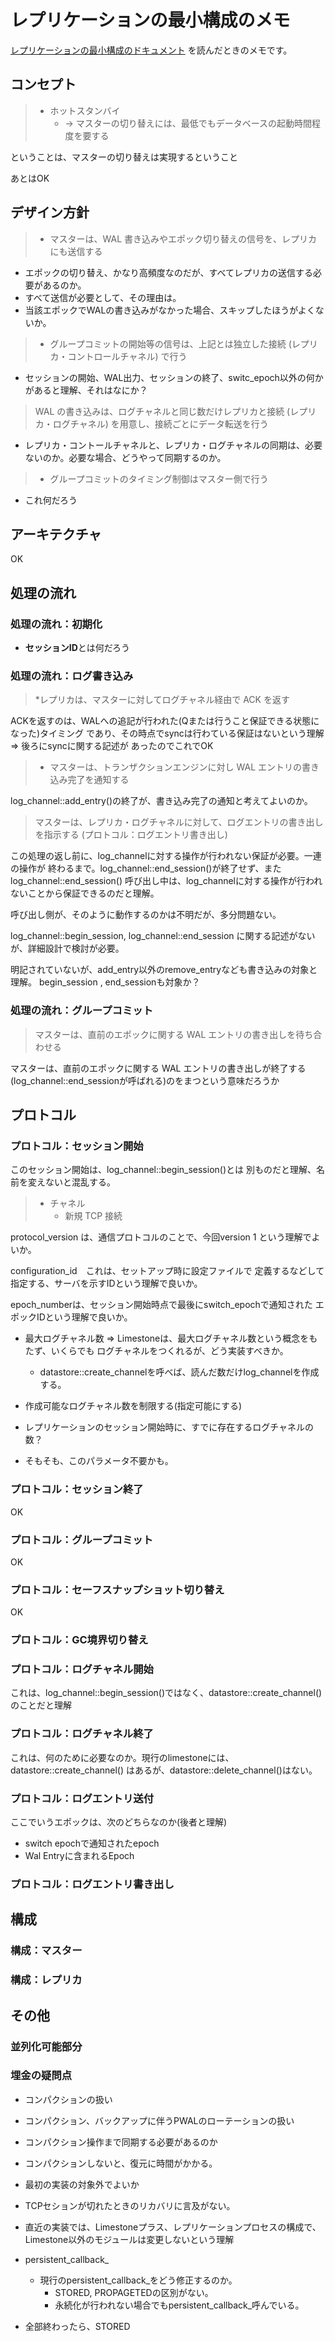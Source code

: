 # レプリケーションの最小構成のメモ

[レプリケーションの最小構成のドキュメント](https://nautilus-technologies.app.box.com/file/1794091239958)
を読んだときのメモです。

## コンセプト

> * ホットスタンバイ
>   *  -> マスターの切り替えには、最低でもデータベースの起動時間程度を要する

ということは、マスターの切り替えは実現するということ

あとはOK



## デザイン方針

> * マスターは、WAL 書き込みやエポック切り替えの信号を、レプリカにも送信する

* エポックの切り替え、かなり高頻度なのだが、すべてレプリカの送信する必要があるのか。
* すべて送信が必要として、その理由は。
* 当該エポックでWALの書き込みがなかった場合、スキップしたほうがよくないか。

> * グループコミットの開始等の信号は、上記とは独立した接続 (レプリカ・コントロールチャネル) で行う

* セッションの開始、WAL出力、セッションの終了、switc_epoch以外の何かがあると理解、それはなにか？
  
> WAL の書き込みは、ログチャネルと同じ数だけレプリカと接続 (レプリカ・ログチャネル) を用意し、接続ごとにデータ転送を行う

* レプリカ・コントールチャネルと、レプリカ・ログチャネルの同期は、必要ないのか。必要な場合、どうやって同期するのか。

> * グループコミットのタイミング制御はマスター側で行う

* これ何だろう 


## アーキテクチャ

OK

## 処理の流れ

### 処理の流れ：初期化

* **セッションID**とは何だろう

### 処理の流れ：ログ書き込み

> *レプリカは、マスターに対してログチャネル経由で ACK を返す

ACKを返すのは、WALへの追記が行われた(Qまたは行うこと保証できる状態になった)タイミング
であり、その時点でsyncは行わている保証はないという理解 => 後ろにsyncに関する記述が
あったのでこれでOK

> * マスターは、トランザクションエンジンに対し WAL エントリの書き込み完了を通知する

log_channel::add_entry()の終了が、書き込み完了の通知と考えてよいのか。

> マスターは、レプリカ・ログチャネルに対して、ログエントリの書き出しを指示する (プロトコル：ログエントリ書き出し)

この処理の返し前に、log_channelに対する操作が行われない保証が必要。一連の操作が
終わるまで。log_channel::end_session()が終了せず、またlog_channel::end_session()
呼び出し中は、log_channelに対する操作が行われないことから保証できるのだと理解。

呼び出し側が、そのように動作するのかは不明だが、多分問題ない。

log_channel::begin_session, log_channel::end_session
に関する記述がないが、詳細設計で検討が必要。

明記されていないが、add_entry以外のremove_entryなども書き込みの対象と理解。
begin_session , end_sessionも対象か？



### 処理の流れ：グループコミット

> マスターは、直前のエポックに関する WAL エントリの書き出しを待ち合わせる

マスターは、直前のエポックに関する WAL エントリの書き出しが終了する(log_channel::end_sessionが呼ばれる)のをまつという意味だろうか


## プロトコル

### プロトコル：セッション開始

このセッション開始は、log_channel::begin_session()とは
別ものだと理解、名前を変えないと混乱する。

> * チャネル
>    * 新規 TCP 接続



protocol_version は、通信プロトコルのことで、今回version 1
という理解でよいか。

configuration_id　これは、セットアップ時に設定ファイルで
定義するなどして指定する、サーバを示すIDという理解で良いか。

epoch_numberは、セッション開始時点で最後にswitch_epochで通知された
エポックIDという理解で良いか。

* 最大ログチャネル数
=> Limestoneは、最大ログチャネル数という概念をもたず、いくらでも
ログチャネルをつくれるが、どう実装すべきか。
   * datastore::create_channelを呼べば、読んだ数だけlog_channelを作成する。

* 作成可能なログチャネル数を制限する(指定可能にする)
* レプリケーションのセッション開始時に、すでに存在するログチャネルの数？
* そもそも、このパラメータ不要かも。
  

### プロトコル：セッション終了

OK

### プロトコル：グループコミット

OK

### プロトコル：セーフスナップショット切り替え

OK

### プロトコル：GC境界切り替え

### プロトコル：ログチャネル開始

これは、log_channel::begin_session()ではなく、datastore::create_channel()のことだと理解

### プロトコル：ログチャネル終了

これは、何のために必要なのか。現行のlimestoneには、datastore::create_channel()
はあるが、datastore::delete_channel()はない。


### プロトコル：ログエントリ送付

ここでいうエポックは、次のどちらなのか(後者と理解)
* switch epochで通知されたepoch
* Wal Entryに含まれるEpoch

### プロトコル：ログエントリ書き出し

## 構成
### 構成：マスター
### 構成：レプリカ

## その他
### 並列化可能部分

### 埋金の疑問点

* コンパクションの扱い
* コンパクション、バックアップに伴うPWALのローテーションの扱い
* コンパクション操作まで同期する必要があるのか
* コンパクションしないと、復元に時間がかかる。
* 最初の実装の対象外でよいか

* TCPセションが切れたときのリカバリに言及がない。

* 直近の実装では、Limestoneプラス、レプリケーションプロセスの構成で、Limestone以外のモジュールは変更しないという理解

* persistent_callback_
  * 現行のpersistent_callback_をどう修正するのか。
    * STORED, PROPAGETEDの区別がない。
    * 永続化が行われない場合でもpersistent_callback_呼んでいる。
* 全部終わったら、STORED
